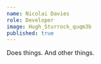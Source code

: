```yaml
---
name: Nicolai Davies
role: Developer
image: Hugh_Sturrock_quqm3b
published: true
---
```

Does things. And other things.

